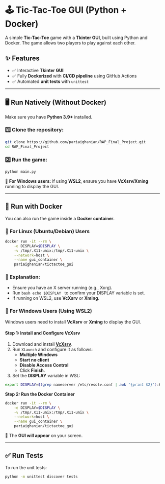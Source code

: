 # 🕹️ Tic-Tac-Toe GUI (Python + Docker)

A simple **Tic-Tac-Toe** game with a **Tkinter GUI**, built using Python and Docker. The game allows two players to play against each other.

## ✨ Features
- ✅ Interactive **Tkinter GUI**  
- ✅ Fully **Dockerized** with **CI/CD pipeline** using GitHub Actions  
- ✅ Automated **unit tests** with `unittest`  

---

## 🖥️ Run Natively (Without Docker)
Make sure you have **Python 3.9+** installed.

### 1️⃣ Clone the repository:
```bash
git clone https://github.com/pariaighanian/RAP_Final_Project.git
cd RAP_Final_Project
```

### 2️⃣ Run the game:
```bash
python main.py
```

📌 **For Windows users:** If using **WSL2**, ensure you have **VcXsrv/Xming** running to display the GUI.

---

## 🐳 Run with Docker
You can also run the game inside a **Docker container**.
### 🔹 **For Linux (Ubuntu/Debian) Users**
```bash
docker run -it --rm \
    -e DISPLAY=$DISPLAY \
    -v /tmp/.X11-unix:/tmp/.X11-unix \
    --network=host \
    --name gui_container \
    pariaighanian/tictactoe_gui
```

### 📌 Explanation:
- Ensure you have an X server running (e.g., Xorg).
- Run ```bash echo $DISPLAY ``` to confirm your DISPLAY variable is set.
- If running on WSL2, use **VcXsrv** or **Xming.**

### 🔹 **For Windows Users (Using WSL2)**
Windows users need to install **VcXsrv** or **Xming** to display the GUI.

#### **Step 1: Install and Configure VcXsrv**
1. Download and install **[VcXsrv](https://sourceforge.net/projects/vcxsrv/)**.
2. Run `XLaunch` and configure it as follows:
   - **Multiple Windows**
   - **Start no client**
   - **Disable Access Control**
   - Click **Finish**.
3. Set the **DISPLAY** variable in WSL:
```bash
export DISPLAY=$(grep nameserver /etc/resolv.conf | awk '{print $2}'):0.0
```

**Step 2: Run the Docker Container**
```bash
docker run -it --rm \
    -e DISPLAY=$DISPLAY \
    -v /tmp/.X11-unix:/tmp/.X11-unix \
    --network=host \
    --name gui_container \
    pariaighanian/tictactoe_gui
```


🚀 The **GUI will appear** on your screen.

---

## ✅ Run Tests
To run the unit tests:
```bash
python -m unittest discover tests
```

